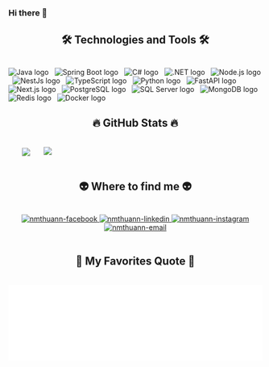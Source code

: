### Hi there 👋

<!--
**nmthuann/nmthuann** is a ✨ _special_ ✨ repository because its `README.md` (this file) appears on your GitHub profile.

Here are some ideas to get you started:

- 🔭 I’m currently working on ...
- 🌱 I’m currently learning ...
- 👯 I’m looking to collaborate on ...
- 🤔 I’m looking for help with ...
- 💬 Ask me about ...
- 📫 How to reach me: ...
- 😄 Pronouns: ...
- ⚡ Fun fact: ...
-->

<!-- nmthuann -->
<h2 align="center">🛠 Technologies and Tools 🛠</h2>
<br>
<!-- https://simpleicons.org/ -->
<span><img src="https://img.shields.io/badge/Java-282C34?logo=oracle&logoColor=FFFFFF" alt="Java logo" title="Java" height="25" /></span>
&nbsp;
<span><img src="https://img.shields.io/badge/Spring%20Boot-282C34?logo=springboot&logoColor=6DB33F" alt="Spring Boot logo" title="Spring Boot" height="25" /></span>
&nbsp;
<span><img src="https://img.shields.io/badge/C%23-282C34?logo=csharp&logoColor=239120" alt="C# logo" title="C#" height="25" /></span>
&nbsp;
<span><img src="https://img.shields.io/badge/.NET-282C34?logo=dotnet&logoColor=512BD4" alt=".NET logo" title=".NET" height="25" /></span>
&nbsp;
<span><img src="https://img.shields.io/badge/Node.js-282C34?logo=node.js&logoColor=00F200" alt="Node.js logo" title="Node.js" height="25" /></span>
&nbsp;
<span><img src="https://img.shields.io/badge/NestJs-282C34?logo=nestjs&logoColor=E0234E" alt="NestJs logo" title="NestJs" height="25" /></span>
&nbsp;
<span><img src="https://img.shields.io/badge/TypeScript-282C34?logo=typescript&logoColor=3178C6" alt="TypeScript logo" title="TypeScript" height="25" /></span>
&nbsp;
<span><img src="https://img.shields.io/badge/Python-282C34?logo=python&logoColor=#3776AB" alt="Python logo" title="Python" height="25" /></span>
&nbsp;
<span><img src="https://img.shields.io/badge/FastAPI-282C34?logo=fastapi&logoColor=009688" alt="FastAPI logo" title="FastAPI" height="25" /></span>
&nbsp;
<span><img src="https://img.shields.io/badge/Next.js-282C34?logo=nextdotjs&logoColor=FFFFFF" alt="Next.js logo" title="Next.js" height="25" /></span>
&nbsp;
<span><img src="https://img.shields.io/badge/PostgreSQL-282C34?logo=postgresql&logoColor=4169E1" alt="PostgreSQL logo" title="PostgreSQL" height="25" /></span>
&nbsp;
<span><img src="https://img.shields.io/badge/SQL%20Server-282C34?logo=microsoft-sql-server&logoColor=CC2927" alt="SQL Server logo" title="SQL Server" height="25" /></span>
&nbsp;
<span><img src="https://img.shields.io/badge/MongoDB-282C34?logo=mongodb&logoColor=47A248" alt="MongoDB logo" title="MongoDB" height="25" /></span>
&nbsp;
<span><img src="https://img.shields.io/badge/Redis-282C34?logo=redis&logoColor=DC382D" alt="Redis logo" title="Redis" height="25" /></span>
&nbsp;
<span><img src="https://img.shields.io/badge/Docker-282C34?logo=docker&logoColor=2496ED" alt="Docker logo" title="Docker" height="25" /></span>
&nbsp;
<br>
<h2 align="center">🔥 GitHub Stats 🔥</h2>
<!-- https://github.com/anuraghazra/github-readme-stats -->
<br>
<div align=center>
  <a href="#" title="nmthuann">
    <img width="315" align="center" src="https://github-readme-stats.vercel.app/api/top-langs/?username=nmthuann&hide=c%23,powershell,Mathematica,Ruby,Objective-C,Objective-C%2b%2b,Cuda&title_color=61dafb&text_color=ffffff&icon_color=61dafb&bg_color=20232a&langs_count=8&layout=compact&border_color=61dafb&hide_border=true" />
  </a>
  <a href="#" title="nmthuann">
    <img align="right" width="434" src="https://github-readme-stats.vercel.app/api?username=nmthuann&show_icons=true&theme=react&border_color=61dafb&hide_border=true" />
  </a>
</div>

<br>
<h2 align="center">👽 Where to find me 👽</h2>
<br>
<!-- https://icons8.com -->
<div align="center">
  <a href="https://www.facebook.com/thuanleo.wall/" target="blank">
    <img src="https://img.icons8.com/bubbles/100/000000/facebook-new.png" alt="nmthuann-facebook" />
  </a>
  <a href="www.linkedin.com/in/nmthuann" target="blank">
    <img src="https://img.icons8.com/bubbles/100/000000/linkedin.png" alt="nmthuann-linkedin" />
  </a>
  <a href="https://www.instagram.com/_nmthuan.286/" target="blank">
    <img src="https://img.icons8.com/bubbles/100/000000/instagram.png" alt="nmthuann-instagram" />
  </a>
  <a href="mailto:thuanminh.2001286@gmail.com" target="top">
    <img src="https://img.icons8.com/bubbles/100/000000/apple-mail.png" alt="nmthuann-email" />
  </a>
</div>
<br>
<h2 align="center">📑 My Favorites Quote 📑</h2>
<br>
<a href="#" target="_blank">
  <img src="quotes.svg" width="846" height="150"  />
</a>



